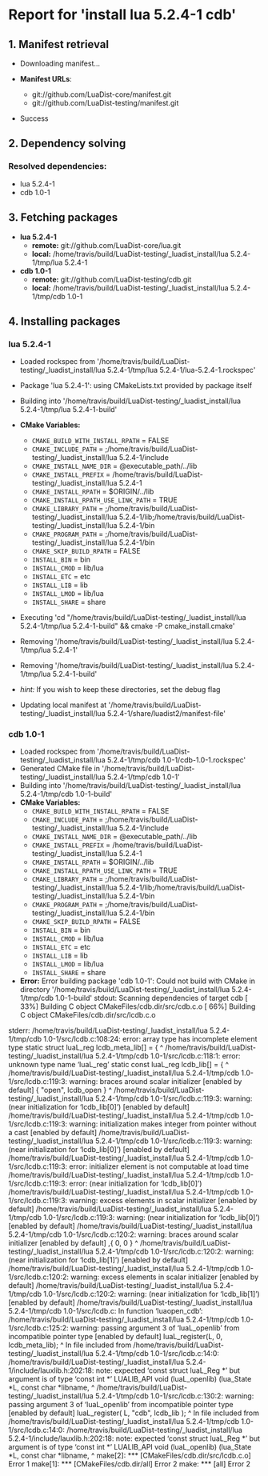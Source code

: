 # Report for 'install lua 5.2.4-1 cdb'


## 1. Manifest retrieval

- Downloading manifest...

- **Manifest URLs**:
    - git://github.com/LuaDist-core/manifest.git
    - git://github.com/LuaDist-testing/manifest.git
- Success

## 2. Dependency solving


### Resolved dependencies:
- lua 5.2.4-1
- cdb 1.0-1

## 3. Fetching packages

- **lua 5.2.4-1**
    - **remote:** git://github.com/LuaDist-core/lua.git
    - **local:** /home/travis/build/LuaDist-testing/_luadist_install/lua 5.2.4-1/tmp/lua 5.2.4-1
- **cdb 1.0-1**
    - **remote:** git://github.com/LuaDist-testing/cdb.git
    - **local:** /home/travis/build/LuaDist-testing/_luadist_install/lua 5.2.4-1/tmp/cdb 1.0-1

## 4. Installing packages


### lua 5.2.4-1
- Loaded rockspec from '/home/travis/build/LuaDist-testing/_luadist_install/lua 5.2.4-1/tmp/lua 5.2.4-1/lua-5.2.4-1.rockspec'
- Package 'lua 5.2.4-1': using CMakeLists.txt provided by package itself
- Building into '/home/travis/build/LuaDist-testing/_luadist_install/lua 5.2.4-1/tmp/lua 5.2.4-1-build'
- **CMake Variables:**
    - `CMAKE_BUILD_WITH_INSTALL_RPATH` = FALSE
    - `CMAKE_INCLUDE_PATH` = ;/home/travis/build/LuaDist-testing/_luadist_install/lua 5.2.4-1/include
    - `CMAKE_INSTALL_NAME_DIR` = @executable_path/../lib
    - `CMAKE_INSTALL_PREFIX` = /home/travis/build/LuaDist-testing/_luadist_install/lua 5.2.4-1
    - `CMAKE_INSTALL_RPATH` = $ORIGIN/../lib
    - `CMAKE_INSTALL_RPATH_USE_LINK_PATH` = TRUE
    - `CMAKE_LIBRARY_PATH` = ;/home/travis/build/LuaDist-testing/_luadist_install/lua 5.2.4-1/lib;/home/travis/build/LuaDist-testing/_luadist_install/lua 5.2.4-1/bin
    - `CMAKE_PROGRAM_PATH` = ;/home/travis/build/LuaDist-testing/_luadist_install/lua 5.2.4-1/bin
    - `CMAKE_SKIP_BUILD_RPATH` = FALSE
    - `INSTALL_BIN` = bin
    - `INSTALL_CMOD` = lib/lua
    - `INSTALL_ETC` = etc
    - `INSTALL_LIB` = lib
    - `INSTALL_LMOD` = lib/lua
    - `INSTALL_SHARE` = share
- Executing 'cd "/home/travis/build/LuaDist-testing/_luadist_install/lua 5.2.4-1/tmp/lua 5.2.4-1-build" && cmake -P cmake_install.cmake'
- Removing '/home/travis/build/LuaDist-testing/_luadist_install/lua 5.2.4-1/tmp/lua 5.2.4-1'
- Removing '/home/travis/build/LuaDist-testing/_luadist_install/lua 5.2.4-1/tmp/lua 5.2.4-1-build'

- *hint:* If you wish to keep these directories, set the debug flag
- Updating local manifest at '/home/travis/build/LuaDist-testing/_luadist_install/lua 5.2.4-1/share/luadist2/manifest-file'

### cdb 1.0-1
- Loaded rockspec from '/home/travis/build/LuaDist-testing/_luadist_install/lua 5.2.4-1/tmp/cdb 1.0-1/cdb-1.0-1.rockspec'
- Generated CMake file in '/home/travis/build/LuaDist-testing/_luadist_install/lua 5.2.4-1/tmp/cdb 1.0-1'
- Building into '/home/travis/build/LuaDist-testing/_luadist_install/lua 5.2.4-1/tmp/cdb 1.0-1-build'
- **CMake Variables:**
    - `CMAKE_BUILD_WITH_INSTALL_RPATH` = FALSE
    - `CMAKE_INCLUDE_PATH` = ;/home/travis/build/LuaDist-testing/_luadist_install/lua 5.2.4-1/include
    - `CMAKE_INSTALL_NAME_DIR` = @executable_path/../lib
    - `CMAKE_INSTALL_PREFIX` = /home/travis/build/LuaDist-testing/_luadist_install/lua 5.2.4-1
    - `CMAKE_INSTALL_RPATH` = $ORIGIN/../lib
    - `CMAKE_INSTALL_RPATH_USE_LINK_PATH` = TRUE
    - `CMAKE_LIBRARY_PATH` = ;/home/travis/build/LuaDist-testing/_luadist_install/lua 5.2.4-1/lib;/home/travis/build/LuaDist-testing/_luadist_install/lua 5.2.4-1/bin
    - `CMAKE_PROGRAM_PATH` = ;/home/travis/build/LuaDist-testing/_luadist_install/lua 5.2.4-1/bin
    - `CMAKE_SKIP_BUILD_RPATH` = FALSE
    - `INSTALL_BIN` = bin
    - `INSTALL_CMOD` = lib/lua
    - `INSTALL_ETC` = etc
    - `INSTALL_LIB` = lib
    - `INSTALL_LMOD` = lib/lua
    - `INSTALL_SHARE` = share
- **Error:** Error building package 'cdb 1.0-1': Could not build with CMake in directory '/home/travis/build/LuaDist-testing/_luadist_install/lua 5.2.4-1/tmp/cdb 1.0-1-build'
stdout:
Scanning dependencies of target cdb
[ 33%] Building C object CMakeFiles/cdb.dir/src/cdb.c.o
[ 66%] Building C object CMakeFiles/cdb.dir/src/lcdb.c.o

stderr:
/home/travis/build/LuaDist-testing/_luadist_install/lua 5.2.4-1/tmp/cdb 1.0-1/src/lcdb.c:108:24: error: array type has incomplete element type
 static struct luaL_reg lcdb_meta_lib[] = {
                        ^
/home/travis/build/LuaDist-testing/_luadist_install/lua 5.2.4-1/tmp/cdb 1.0-1/src/lcdb.c:118:1: error: unknown type name ‘luaL_reg’
 static const luaL_reg lcdb_lib[] = {
 ^
/home/travis/build/LuaDist-testing/_luadist_install/lua 5.2.4-1/tmp/cdb 1.0-1/src/lcdb.c:119:3: warning: braces around scalar initializer [enabled by default]
   { "open", lcdb_open }
   ^
/home/travis/build/LuaDist-testing/_luadist_install/lua 5.2.4-1/tmp/cdb 1.0-1/src/lcdb.c:119:3: warning: (near initialization for ‘lcdb_lib[0]’) [enabled by default]
/home/travis/build/LuaDist-testing/_luadist_install/lua 5.2.4-1/tmp/cdb 1.0-1/src/lcdb.c:119:3: warning: initialization makes integer from pointer without a cast [enabled by default]
/home/travis/build/LuaDist-testing/_luadist_install/lua 5.2.4-1/tmp/cdb 1.0-1/src/lcdb.c:119:3: warning: (near initialization for ‘lcdb_lib[0]’) [enabled by default]
/home/travis/build/LuaDist-testing/_luadist_install/lua 5.2.4-1/tmp/cdb 1.0-1/src/lcdb.c:119:3: error: initializer element is not computable at load time
/home/travis/build/LuaDist-testing/_luadist_install/lua 5.2.4-1/tmp/cdb 1.0-1/src/lcdb.c:119:3: error: (near initialization for ‘lcdb_lib[0]’)
/home/travis/build/LuaDist-testing/_luadist_install/lua 5.2.4-1/tmp/cdb 1.0-1/src/lcdb.c:119:3: warning: excess elements in scalar initializer [enabled by default]
/home/travis/build/LuaDist-testing/_luadist_install/lua 5.2.4-1/tmp/cdb 1.0-1/src/lcdb.c:119:3: warning: (near initialization for ‘lcdb_lib[0]’) [enabled by default]
/home/travis/build/LuaDist-testing/_luadist_install/lua 5.2.4-1/tmp/cdb 1.0-1/src/lcdb.c:120:2: warning: braces around scalar initializer [enabled by default]
  ,{ 0, 0 }
  ^
/home/travis/build/LuaDist-testing/_luadist_install/lua 5.2.4-1/tmp/cdb 1.0-1/src/lcdb.c:120:2: warning: (near initialization for ‘lcdb_lib[1]’) [enabled by default]
/home/travis/build/LuaDist-testing/_luadist_install/lua 5.2.4-1/tmp/cdb 1.0-1/src/lcdb.c:120:2: warning: excess elements in scalar initializer [enabled by default]
/home/travis/build/LuaDist-testing/_luadist_install/lua 5.2.4-1/tmp/cdb 1.0-1/src/lcdb.c:120:2: warning: (near initialization for ‘lcdb_lib[1]’) [enabled by default]
/home/travis/build/LuaDist-testing/_luadist_install/lua 5.2.4-1/tmp/cdb 1.0-1/src/lcdb.c: In function ‘luaopen_cdb’:
/home/travis/build/LuaDist-testing/_luadist_install/lua 5.2.4-1/tmp/cdb 1.0-1/src/lcdb.c:125:2: warning: passing argument 3 of ‘luaL_openlib’ from incompatible pointer type [enabled by default]
  luaL_register(L, 0, lcdb_meta_lib);
  ^
In file included from /home/travis/build/LuaDist-testing/_luadist_install/lua 5.2.4-1/tmp/cdb 1.0-1/src/lcdb.c:14:0:
/home/travis/build/LuaDist-testing/_luadist_install/lua 5.2.4-1/include/lauxlib.h:202:18: note: expected ‘const struct luaL_Reg *’ but argument is of type ‘const int *’
 LUALIB_API void (luaL_openlib) (lua_State *L, const char *libname,
                  ^
/home/travis/build/LuaDist-testing/_luadist_install/lua 5.2.4-1/tmp/cdb 1.0-1/src/lcdb.c:130:2: warning: passing argument 3 of ‘luaL_openlib’ from incompatible pointer type [enabled by default]
  luaL_register( L, "cdb", lcdb_lib );
  ^
In file included from /home/travis/build/LuaDist-testing/_luadist_install/lua 5.2.4-1/tmp/cdb 1.0-1/src/lcdb.c:14:0:
/home/travis/build/LuaDist-testing/_luadist_install/lua 5.2.4-1/include/lauxlib.h:202:18: note: expected ‘const struct luaL_Reg *’ but argument is of type ‘const int *’
 LUALIB_API void (luaL_openlib) (lua_State *L, const char *libname,
                  ^
make[2]: *** [CMakeFiles/cdb.dir/src/lcdb.c.o] Error 1
make[1]: *** [CMakeFiles/cdb.dir/all] Error 2
make: *** [all] Error 2

